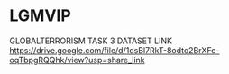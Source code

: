 # LGMVIP

GLOBALTERRORISM TASK 3 DATASET LINK
https://drive.google.com/file/d/1dsBl7RkT-8odto2BrXFe-oqTbpgRQQhk/view?usp=share_link
